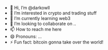 - 👋 Hi, I’m @darkowll 
- 👀 I’m interested in crypto and trading stuff
- 🌱 I’m currently learning web3 
- 💞️ I’m looking to collaborate on  ..
- 📫 How to reach me here 
- 😄 Pronouns: ...
- ⚡ Fun fact: bitcoin gonna take over the world!

<!---
darkowll/darkowll is a ✨ special ✨ repository because its `README.md` (this file) appears on your GitHub profile.
You can click the Preview link to take a look at your changes.
--->
